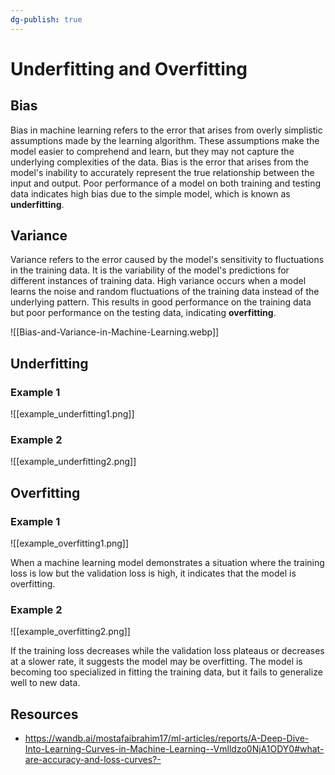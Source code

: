 ```yaml
---
dg-publish: true
---
```


# Underfitting and Overfitting

## Bias

Bias in machine learning refers to the error that arises from overly simplistic assumptions made by the learning algorithm. These assumptions make the model easier to comprehend and learn, but they may not capture the underlying complexities of the data. Bias is the error that arises from the model's inability to accurately represent the true relationship between the input and output. Poor performance of a model on both training and testing data indicates high bias due to the simple model, which is known as **underfitting**.

## Variance

Variance refers to the error caused by the model's sensitivity to fluctuations in the training data. It is the variability of the model's predictions for different instances of training data. High variance occurs when a model learns the noise and random fluctuations of the training data instead of the underlying pattern. This results in good performance on the training data but poor performance on the testing data, indicating **overfitting**.

![[Bias-and-Variance-in-Machine-Learning.webp]]

## Underfitting

### Example 1

![[example_underfitting1.png]]

### Example 2

![[example_underfitting2.png]]

## Overfitting

### Example 1

![[example_overfitting1.png]]

When a machine learning model demonstrates a situation where the training loss is low but the validation loss is high, it indicates that the model is overfitting.

### Example 2

![[example_overfitting2.png]]

If the training loss decreases while the validation loss plateaus or decreases at a slower rate, it suggests the model may be overfitting. The model is becoming too specialized in fitting the training data, but it fails to generalize well to new data.

## Resources

- <https://wandb.ai/mostafaibrahim17/ml-articles/reports/A-Deep-Dive-Into-Learning-Curves-in-Machine-Learning--Vmlldzo0NjA1ODY0#what-are-accuracy-and-loss-curves?->
